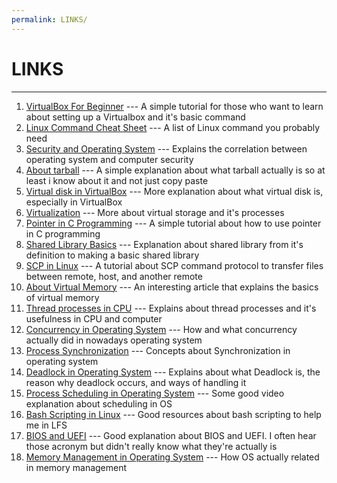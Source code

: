 ```yaml
---
permalink: LINKS/
---
```

# LINKS
---
1. [VirtualBox For Beginner](https://www.youtube.com/watch?v=nvdnQX9UkMY) --- A simple tutorial for those who want to learn about setting up a Virtualbox and it's basic command
2. [Linux Command Cheat Sheet](https://kinsta.com/blog/linux-commands/#:~:text=Linux%20Commands%20FAQ-,What%20Is%20a%20Linux%20Command%3F,abstraction%20of%20command%2Dline%20programs.) --- A list of Linux command you probably need
3. [Security and Operating System](https://www.geeksforgeeks.org/operating-system-security/) --- Explains the correlation between operating system and computer security
4. [About tarball](https://www.cyberciti.biz/faq/how-to-tar-a-file-in-linux-using-command-line/) --- A simple explanation about what tarball actually is so at least i know about it and not just copy paste
5. [Virtual disk in VirtualBox](https://www.virtuatopia.com/index.php?title=Understanding_and_Configuring_VirtualBox_Virtual_Hard_Disks) --- More explanation about what virtual disk is, especially in VirtualBox
6. [Virtualization](https://www.hpe.com/emea_middle_east/en/what-is/storage-virtualization.html#:~:text=Virtual%20storage%20or%20logical%20storage,access%20and%20use%20the%20storage.) --- More about virtual storage and it's processes
7. [Pointer in C Programming](https://www.howtoforge.com/linux-c-programming-tutorial-part-19-pointers-and-arrays/#:~:text=Pointers%20are%20a%20special%20kind,store%20an%20address%20into%20it.) --- A simple tutorial about how to use pointer in C programming
8. [Shared Library Basics](https://tldp.org/HOWTO/Program-Library-HOWTO/shared-libraries.html) --- Explanation about shared library from it's definition to making a basic shared library
9. [SCP in Linux](https://www.linuxfoundation.org/blog/blog/classic-sysadmin-how-to-securely-transfer-files-between-servers-with-scp) --- A tutorial about SCP command protocol to transfer files between remote, host, and another remote
10. [About Virtual Memory](https://www.spiceworks.com/tech/devops/articles/what-is-virtual-memory/) --- An interesting article that explains the basics of virtual memory
11. [Thread processes in CPU](https://socs.binus.ac.id/2020/12/13/thread-unit-pemanfaatan-cpu/) --- Explains about thread processes and it's usefulness in CPU and computer
12. [Concurrency in Operating System](https://www.geeksforgeeks.org/concurrency-in-operating-system/) --- How and what concurrency actually did in nowadays operating system
13. [Process Synchronization](https://www.scaler.com/topics/operating-system/process-synchronization-in-os/) --- Concepts about Synchronization in operating system
14. [Deadlock in Operating System](https://www.shiksha.com/online-courses/articles/deadlock-in-the-operating-system/) --- Explains about what Deadlock is, the reason why deadlock occurs, and ways of handling it
15. [Process Scheduling in Operating System](https://www.youtube.com/watch?v=2h3eWaPx8SA) --- Some good video explanation about scheduling in OS
16. [Bash Scripting in Linux](https://www.geeksforgeeks.org/bash-scripting-introduction-to-bash-and-bash-scripting/) --- Good resources about bash scripting to help me in LFS
17. [BIOS and UEFI](https://www.freecodecamp.org/news/uefi-vs-bios/) --- Good explanation about BIOS and UEFI. I often hear those acronym but didn't really know what they're actually is
18. [Memory Management in Operating System](https://www.geeksforgeeks.org/memory-management-in-operating-system/) --- How OS actually related in memory management
